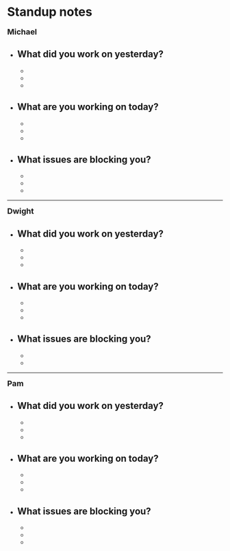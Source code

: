 # Standup notes

<font size="4">**Michael**</font>
- What did you work on yesterday?
  - 
  - 
  - 
  - 
- What are you working on today?
  - 
  - 
  - 
  - 
- What issues are blocking you?
  - 
  - 
  - 
  - 
  
---
<font size="4">**Dwight**</font>
- What did you work on yesterday?
  - 
  - 
  - 
  - 
- What are you working on today?
  - 
  - 
  - 
  - 
- What issues are blocking you?
  - 
  - 
  - 

---
<font size="4">**Pam**</font>
- What did you work on yesterday?
  - 
  - 
  - 
  - 
- What are you working on today?
  - 
  - 
  - 
  - 
- What issues are blocking you?
  - 
  - 
  - 
  - 

